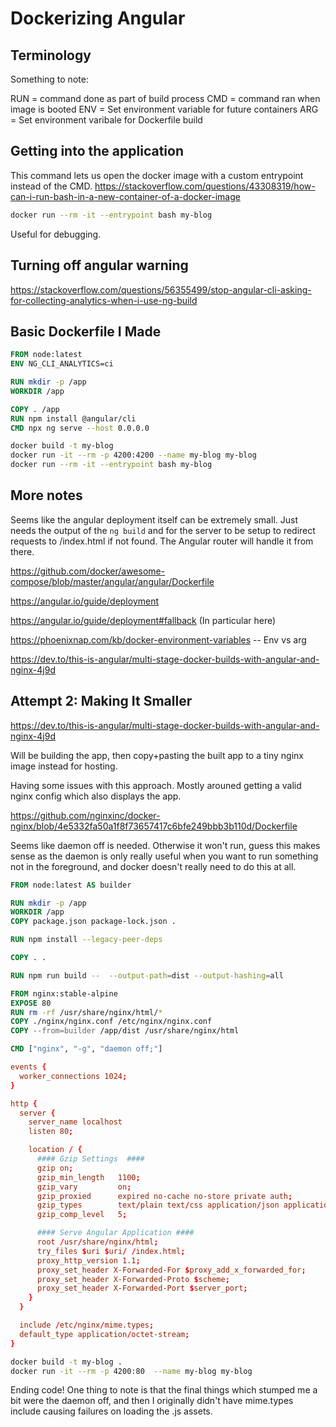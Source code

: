 # Dockerizing Angular

## Terminology
Something to note:

RUN = command done as part of build process
CMD = command ran when image is booted
ENV = Set environment variable for future containers
ARG = Set environment varibale for Dockerfile build

## Getting into the application

This command lets us open the docker image with a custom entrypoint instead of the CMD.
https://stackoverflow.com/questions/43308319/how-can-i-run-bash-in-a-new-container-of-a-docker-image

```zsh
docker run --rm -it --entrypoint bash my-blog
```

Useful for debugging.

## Turning off angular warning

https://stackoverflow.com/questions/56355499/stop-angular-cli-asking-for-collecting-analytics-when-i-use-ng-build

## Basic Dockerfile I Made


```Dockerfile
FROM node:latest
ENV NG_CLI_ANALYTICS=ci

RUN mkdir -p /app
WORKDIR /app

COPY . /app
RUN npm install @angular/cli
CMD npx ng serve --host 0.0.0.0
```

```zsh
docker build -t my-blog
docker run -it --rm -p 4200:4200 --name my-blog my-blog
docker run --rm -it --entrypoint bash my-blog
```

## More notes

Seems like the angular deployment itself can be extremely small. Just needs the output of the `ng build` and for the server to be setup to redirect requests to /index.html if not found. The Angular router will handle it from there.

https://github.com/docker/awesome-compose/blob/master/angular/angular/Dockerfile

https://angular.io/guide/deployment

https://angular.io/guide/deployment#fallback (In particular here)


https://phoenixnap.com/kb/docker-environment-variables -- Env vs arg

https://dev.to/this-is-angular/multi-stage-docker-builds-with-angular-and-nginx-4j9d

## Attempt 2: Making It Smaller

https://dev.to/this-is-angular/multi-stage-docker-builds-with-angular-and-nginx-4j9d

Will be building the app, then copy+pasting the built app to a tiny nginx image instead for hosting.

Having some issues with this approach. Mostly arouned getting a valid nginx config which also displays the app.

https://github.com/nginxinc/docker-nginx/blob/4e5332fa50a1f8f73657417c6bfe249bbb3b110d/Dockerfile

Seems like daemon off is needed. Otherwise it won't run, guess this makes sense as the daemon is only really useful when you want to run something not in the foreground, and docker doesn't really need to do this at all.

```Dockerfile
FROM node:latest AS builder

RUN mkdir -p /app
WORKDIR /app
COPY package.json package-lock.json .

RUN npm install --legacy-peer-deps

COPY . .

RUN npm run build --  --output-path=dist --output-hashing=all

FROM nginx:stable-alpine
EXPOSE 80
RUN rm -rf /usr/share/nginx/html/*
COPY ./nginx/nginx.conf /etc/nginx/nginx.conf
COPY --from=builder /app/dist /usr/share/nginx/html

CMD ["nginx", "-g", "daemon off;"]
```

```conf
events {
  worker_connections 1024;
}

http {
  server {
    server_name localhost
    listen 80;

    location / {
      #### Gzip Settings  ####
      gzip on;
      gzip_min_length   1100;
      gzip_vary         on;
      gzip_proxied      expired no-cache no-store private auth;
      gzip_types        text/plain text/css application/json application/javascript application/x-javascript text/xml    application/xml application/xml+rss text/javascript;
      gzip_comp_level   5;

      #### Serve Angular Application ####
      root /usr/share/nginx/html;
      try_files $uri $uri/ /index.html;
      proxy_http_version 1.1;
      proxy_set_header X-Forwarded-For $proxy_add_x_forwarded_for;
      proxy_set_header X-Forwarded-Proto $scheme;
      proxy_set_header X-Forwarded-Port $server_port;
    }
  }

  include /etc/nginx/mime.types;
  default_type application/octet-stream;
}
```

```zsh
docker build -t my-blog .
docker run -it --rm -p 4200:80  --name my-blog my-blog
```

Ending code! One thing to note is that the final things which stumped me a bit were the daemon off, and then I originally didn't have mime.types include causing failures on loading the .js assets.
